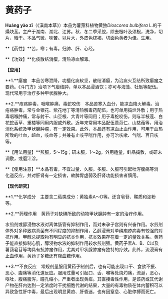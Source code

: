 # 黄药子

**Huáng yào zǐ**（《滇南本草》）本品为薯蓣科植物黄独*Dioscorea bulbifera* L.的干燥块茎。主产于湖南、湖北、江苏。秋、冬二季采挖，除去根叶及须根，洗净，切片，晒干。本品气微，味苦。以片大，外皮色棕褐，切面色黄者为佳。生用。

**【药性】**苦，寒；有毒。归肺、肝、心经。

**【功效】**化痰散结消瘿，清热凉血解毒。

**【应用】**

**1.**瘿瘤　本品苦寒泄降，功擅化痰软坚，散结消瘿，为治痰火互结所致瘿瘤之要药。《斗门方》治项下气瘿结肿，单以本品浸酒饮；亦可与海藻、牡蛎等配伍。现代常用于治疗多种甲状腺肿大。

**2.**疮疡肿毒，咽喉肿痛，毒蛇咬伤　本品苦寒入血分，能凉血降火解毒。治疮疡肿毒，常与金银花、紫花地丁等清热解毒药配伍，也可单用捣烂外敷；用于热毒咽喉肿痛，常与射干、山豆根、大青叶等同用；用于毒蛇咬伤，则与半枝莲、白花蛇舌草、重楼等同用内服或外敷。近年来常用本品配伍薏苡仁、山慈菇等，用治消化系统及甲状腺肿瘤，有一定效果。此外，本品还有凉血止血作用，可用于血热所致的吐血，衄血，咳血等；并兼有止咳平喘作用，亦可治咳嗽、气喘、百日咳等。

**【用法用量】**煎服，5～15g；研末服，1～2g。外用适量，鲜品捣敷，或研末调敷，或磨汁涂。

**【使用注意】**本品有毒，不宜过量、久服。多服、久服可引起吐泻腹痛等消化道反应，并对肝肾有一定损害，故脾胃虚弱及肝肾功能损害者慎用。

**【现代研究】**

**1.**化学成分　主要含二萜类成分：黄独素A～D等。还含皂苷、鞣质和淀粉等。

**2.**药理作用　黄药子对缺碘所致的动物甲状腺肿有一定的治疗作用。

水煎剂或醇浸物水液对离体肠管有抑制作用，而对未孕子宫则有兴奋作用。水煎剂体外对多种致病真菌有不同程度的抑制作用，乙醇浸膏对单纯疱疹病毒有较强的对抗作用。甲醇总提取物有明显的抗炎作用，抗炎效果存在着一定的量效关系。黄药子能直接抑制心肌，醇浸物水液的抑制作用较水煎剂强。黄药子素A、B、C以及薯蓣皂苷等均具有抗肿瘤作用，尤其对甲状腺肿瘤有独特的疗效。此外，流浸膏有止血作用，黄药子多糖还有降血糖作用。

**3.**不良反应　常规剂量服用黄药子制剂后，也有可能出现口干、食欲不振、恶心、腹痛等消化道反应。服用过量可引起口、舌、喉等处烧灼痛，流涎，恶心，呕吐，腹痛腹泻，瞳孔缩小，严重者出现黄疸。其直接毒性作用，是该药或其代谢产物在肝内达到一定浓度时干扰细胞代谢的结果，大量的有毒物质在体内蓄积可以异致急性肝中毒，最后出现明显黄疸、肝昏迷，也有因窒息、心脏停搏而死亡。